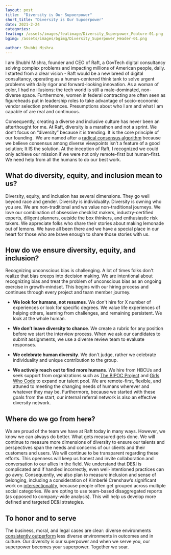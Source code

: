 ```yaml
---
layout: post
title:  "Diversity is Our Supoerpower"
short_title: "Diversity is Our Supoerpower"
date: 2021-2-24
categories:
featimg: /assets/images/featimage/Diversity_Superpower_Feature-01.png
bgimg: /assets/images/bgimg/Diversity_Superpower_Header-01.png

author: Shubhi Mishra
---
```


I am Shubhi Mishra, founder and CEO of Raft, a GovTech digital consultancy solving complex problems and impacting millions of American people, daily. I started from a clear vision - Raft would be a new breed of digital consultancy, operating as a human-centered think tank to solve urgent problems with daily rigor and forward-looking innovation. As a woman of color, I had no illusions: the tech world is still a male-dominated, non-diverse space. Furthermore, women in federal contracting are often seen as figureheads put in leadership roles to take advantage of socio-economic vendor selection preferences. Presumptions about who I am and what I am capable of are real and continuous. 

Consequently, creating a diverse and inclusive culture has never been an afterthought for me. At Raft, diversity is a marathon and not a sprint. We don’t focus on “diversity” because it is trending. It is the core principle of our founding.  We are named after a [radical consensus algorithm](https://raft.github.io/) because we believe consensus among diverse viewpoints isn’t a feature of a good solution; It IS the solution. At the inception of Raft, I recognized we could only achieve our mission if we were not only remote-first but human-first. We need help from all the humans to do our best work. 

## What do diversity, equity, and inclusion mean to us?

Diversity, equity, and inclusion has several dimensions. They go well beyond race and gender. Diversity is individuality. Diversity is owning who you are. We are non-traditional and we value non-traditional journeys. We love our combination of obsessive checklist makers, industry-certified experts, diligent planners, outside the box thinkers, and enthusiastic risk takers. We appreciate folks who share their stories about making lemonade out of lemons. We have all been there and we have a special place in our heart for those who are brave enough to share those stories with us. 

## How do we ensure diversity, equity, and inclusion?

Recognizing unconscious bias is challenging. A lot of times folks don't realize that bias creeps into decision making. We are intentional about recognizing bias and treat the problem of unconscious bias as an ongoing exercise in growth-mindset. This begins with our hiring process and continues through every project and team member journey. 

- **We look for humans, not resumes**. We don't hire for X number of experiences or look for specific degrees. We value life experiences of helping others, learning from challenges, and remaining persistent. We look at the whole human. 

- **We don’t leave diversity to chance**. We create a rubric for any position before we start the interview process. When we ask our candidates to submit assignments, we use a diverse review team to evaluate responses. 

- **We celebrate human diversity**. We don't judge, rather we celebrate individuality and unique contribution to the group.  

- **We actively reach out to find more humans**. We hire from HBCUs and seek support from organizations such as [The BIPOC Project](https://www.thebipocproject.org/) and [Girls Who Code](https://girlswhocode.com/) to expand our talent pool. We are remote-first, flexible, and attuned to meeting the changing needs of humans wherever and whatever they may be. Furthermore, because we started with these goals from the start, our internal referral network is also an effective diversity network.  

## Where do we go from here?

We are proud of the team we have at Raft today in many ways. However, we know we can always do better. What gets measured gets done. We will continue to measure more dimensions of diversity to ensure our talents and perspectives span the needs and concerns of our clients and their customers and users. We will continue to be transparent regarding these efforts. This openness will keep us honest and invite collaboration and conversation to our allies in the field. We understand that DE&I is complicated and if handled incorrectly, even well-intentioned practices can go awry. Consequently, we also plan to measure inclusion and sense of belonging, including a consideration of Kimberlé Crenshaw’s significant work on [intersectionality](https://www.ted.com/talks/kimberle_crenshaw_the_urgency_of_intersectionality?language=en), because people often get grouped across multiple social categories. We are opting to use team-based disaggregated reports (as opposed to company-wide analysis). This will help us develop more defined and targeted DE&I strategies.

## To honor and to serve

The business, moral, and legal cases are clear: diverse environments [consistently outperform](https://www.mckinsey.com/featured-insights/diversity-and-inclusion/diversity-wins-how-inclusion-matters) less diverse environments in outcomes and in culture. Our diversity is our superpower and when we serve you, our superpower becomes your superpower. Together we soar.
